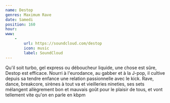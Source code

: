 ```yaml
---
name: Destop
genres: Maximum Rave
date: Samedi
position: 160
hour:
www:
    -
        url: https://soundcloud.com/destop
        icon: music
        label: SoundCloud
---
```

Qu'il soit turbo, gel express ou déboucheur liquide, une chose est sûre, Destop est efficace. Nourri à l'eurodance, au gabber et à la J-pop, il cultive depuis sa tendre enfance une relation passionnelle avec le kick. Rave, dance, breakcore, sirènes à tout va et vieilleries nineties, ses sets mélangent allègrement bon et mauvais goût pour le plaisir de tous, et vont tellement vite qu'on en parle en kbpm
